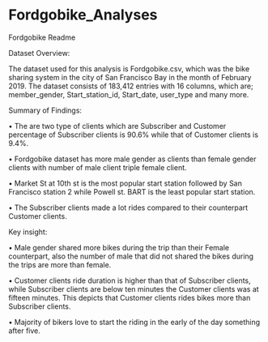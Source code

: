 # Fordgobike_Analyses

Fordgobike Readme

Dataset Overview:

The dataset used for this analysis is Fordgobike.csv, which was the bike sharing system in the city of San Francisco Bay in the month of February 2019.
The dataset consists of 183,412 entries with 16 columns, which are; member_gender, Start_station_id, Start_date, user_type and many more.


Summary of Findings:

• The are two type of clients which are Subscriber and Customer percentage of Subscriber clients is 90.6% while that of Customer clients is 9.4%.

• Fordgobike dataset has more male gender as clients than female gender clients with number of male client triple female client.

• Market St at 10th st is the most popular start station followed by San Francisco station 2 while Powell st. BART is the least popular start
station.

• The Subscriber clients made a lot rides compared to their counterpart Customer clients.

Key insight:



• Male gender shared more bikes during the trip than their Female counterpart, also the number of male that did not shared the bikes during the trips are more than female.

• Customer clients ride duration is higher than that of Subscriber clients, while Subscriber clients are below ten minutes the Customer clients was at fifteen minutes. This depicts that Customer clients rides bikes more than Subscriber clients.

• Majority of bikers love to start the riding in the early of the day something after five.
